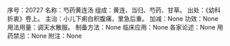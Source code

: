 序号：20727
名称：芍药黄连汤
组成：黄连、当归、芍药、甘草。
出处：《幼科折衷》卷上。
主治：小儿下痢白积腹痛，里急后重。
加减：None
功效：None
用法用量：调天水散服。
制备方法：None
临床应用：None
各家论述：None
用药禁忌：None
附注：None
